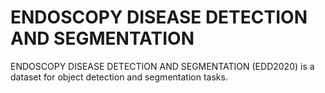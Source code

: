 # ENDOSCOPY DISEASE DETECTION AND SEGMENTATION

ENDOSCOPY DISEASE DETECTION AND SEGMENTATION (EDD2020) is a dataset for object detection and segmentation tasks. 

